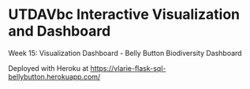 # UTDAVbc Interactive Visualization and Dashboard
Week 15: Visualization Dashboard - Belly Button Biodiversity Dashboard

Deployed with Heroku at https://vlarie-flask-sql-bellybutton.herokuapp.com/